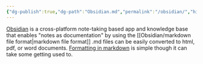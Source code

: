 ```yaml
---
{"dg-publish":true,"dg-path":"Obsidian.md","permalink":"/obsidian/","hide":"true","noteIcon":"","created":"2025-03-13T00:00:39.326-07:00","updated":"2025-03-13T00:03:45.324-07:00"}
---
```


[Obsidian](https://obsidian.md) is a cross-platform note-taking based app and knowledge base that enables "notes as documentation" by using the [[Obsidian/markdown file format\|markdown file format]] .md files can be easily converted to html, pdf, or word documents. [Formatting in markdown](https://www.markdownguide.org/basic-syntax/) is simple though it can take some getting used to.
